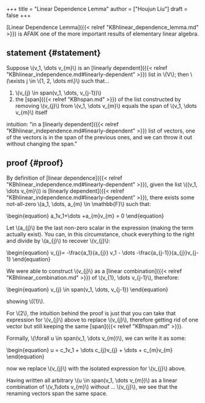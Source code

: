 +++
title = "Linear Dependence Lemma"
author = ["Houjun Liu"]
draft = false
+++

[Linear Dependence Lemma]({{< relref "KBhlinear_dependence_lemma.md" >}}) is AFAIK one of the more important results of elementary linear algebra.


## statement {#statement}

Suppose \\(v\_1, \dots v\_{m}\\) is an [linearly dependent]({{< relref "KBhlinear_independence.md#linearly-dependent" >}}) list in \\(V\\); then \\(\exists j \in \\{1, 2, \dots m\\}\\) such that...

1.  \\(v\_{j} \in span(v\_1, \dots, v\_{j-1})\\)
2.  the [span]({{< relref "KBhspan.md" >}}) of the list constructed by removing \\(v\_{j}\\) from \\(v\_1, \dots v\_{m}\\) equals the span of \\(v\_1, \dots v\_{m}\\) itself

intuition: "in a [linearly dependent]({{< relref "KBhlinear_independence.md#linearly-dependent" >}}) list of vectors, one of the vectors is in the span of the previous ones, and we can throw it out without changing the span."


## proof {#proof}

By definition of [linear dependence]({{< relref "KBhlinear_independence.md#linearly-dependent" >}}), given the list \\((v\_1, \dots v\_{m}\\)) is [linearly dependent]({{< relref "KBhlinear_independence.md#linearly-dependent" >}}), there exists some not-all-zero \\(a\_1, \dots, a\_{m} \in \mathbb{F}\\) such that:

\begin{equation}
a\_1v\_1+\dots +a\_{m}v\_{m} = 0
\end{equation}

Let \\(a\_{j}\\) be the last non-zero scalar in the expression (making the term actually exist). You can, in this circumstance, chuck everything to the right and divide by \\(a\_{j}\\) to recover \\(v\_{j}\\):

\begin{equation}
v\_{j}= -\frac{a\_1}{a\_{j}} v\_1 - \dots -\frac{a\_{j-1}}{a\_{j}}v\_{j-1}
\end{equation}

We were able to construct \\(v\_{j}\\) as a [linear combination]({{< relref "KBhlinear_combination.md" >}}) of \\(v\_{1}, \dots v\_{j-1}\\), therefore:

\begin{equation}
v\_{j} \in span(v\_1, \dots, v\_{j-1})
\end{equation}

showing \\((1)\\).

For \\(2\\), the intuition behind the proof is just that you can take that expression for \\(v\_{j}\\) above to replace \\(v\_{j}\\), therefore getting rid of one vector but still keeping the same [span]({{< relref "KBhspan.md" >}}).

Formally, \\(\forall u \in span(v\_1, \dots v\_{m})\\), we can write it as some:

\begin{equation}
u = c\_1v\_1 + \dots c\_{j}v\_{j} + \dots + c\_{m}v\_{m}
\end{equation}

now we replace \\(v\_{j}\\) with the isolated expression for \\(v\_{j}\\) above.

Having written all arbitrary \\(u \in span(v\_1, \dots v\_{m})\\) as a linear combination of \\(v\_1\dots v\_{m}\\) _without_ ... \\(v\_{j}\\), we see that the renaming vectors span the same space.